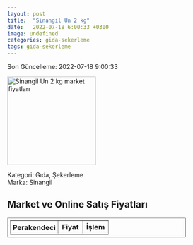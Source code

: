 ```yaml
---
layout: post
title:  "Sinangil Un 2 kg"
date:   2022-07-18 6:00:33 +0300
image: undefined
categories: gida-sekerleme
tags: gida-sekerleme
---
```


Son Güncelleme: 2022-07-18 9:00:33

<img src="undefined" width="200" alt="Sinangil Un 2 kg market fiyatları" />

Kategori: Gıda, Şekerleme
<br />
Marka: Sinangil

<h2>Market ve Online Satış Fiyatları</h2>

<table border="1" style="padding: 5px;width:80%;">
  <tr>
    <td style="padding: 5px;"><strong>Perakendeci</strong></td>
    <td><strong>Fiyat</strong></td>
    <td><strong>İşlem</strong></td>
  </tr>
  
</table>
